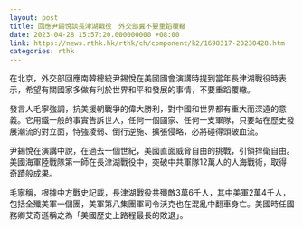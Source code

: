 ```yaml
---
layout: post
title: 回應尹錫悅談長津湖戰役　外交部冀不要重蹈覆轍
date: 2023-04-28 15:57:20.000000000 +08:00
link: https://news.rthk.hk/rthk/ch/component/k2/1698317-20230428.htm
categories: rthk
---
```


在北京，外交部回應南韓總統尹錫悅在美國國會演講時提到當年長津湖戰役時表示，希望有關國家多做有利於世界和平和發展的事情，不要重蹈覆轍。

發言人毛寧強調，抗美援朝戰爭的偉大勝利，對中國和世界都有重大而深遠的意義。它用鐵一般的事實告訴世人，任何一個國家、任何一支軍隊，只要站在歷史發展潮流的對立面，恃強凌弱、倒行逆施、擴張侵略，必將碰得頭破血流。

尹錫悅在演講中說，在過去一個世紀，美國直面威脅自由的挑戰，引領捍衛自由。美國海軍陸戰隊第一師在長津湖戰役中，突破中共軍隊12萬人的人海戰術，取得奇蹟般成果。

毛寧稱，根據中方戰史記載，長津湖戰役共殲敵3萬6千人，其中美軍2萬4千人，包括全殲美軍一個團，美軍第八集團軍司令沃克也在混亂中翻車身亡。美國時任國務卿艾奇遜稱之為「美國歷史上路程最長的敗退」。
